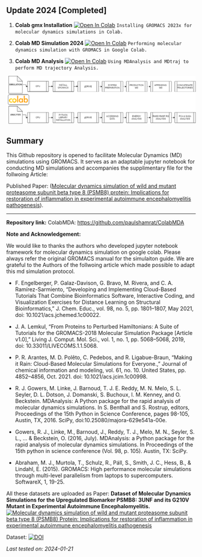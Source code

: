 ## Update 2024 [Completed]

01. **Colab gmx Installation** [![Open In Colab](https://colab.research.google.com/assets/colab-badge.svg)](https://colab.research.google.com/github/paulshamrat/ColabMDA/blob/main/notebooks/04-colab-gmx-install.ipynb) ``` Installing GROMACS 2023x for molecular dynamics simulations in Colab. ``` 

02. **Colab MD Simulation 2024** [![Open In Colab](https://colab.research.google.com/assets/colab-badge.svg)](https://colab.research.google.com/github/paulshamrat/ColabMDA/blob/main/notebooks/05-colabmd-simulation-2024.ipynb) ``` Performing molecular dynamics simulation with GROMACS in Google Colab. ``` 


03. **Colab MD Analysis** [![Open In Colab](https://colab.research.google.com/assets/colab-badge.svg)](https://colab.research.google.com/github/paulshamrat/ColabMDA/blob/main/notebooks/03-colabmd-analysis.ipynb) ``` Using MDAnalysis and MDtraj to perform MD trajectory Analysis. ```

![](https://github.com/paulshamrat/ColabMDA/blob/main/images/flowchart.png)


## Summary

This Github repository is opened to facilitate Molecular Dynamics (MD) simulations using GROMACS. It serves as an adaptable jupyter notebook for conducting MD simulations and accompanies the supplimentary file for the follwoing Article:

Published Paper: ([Molecular dynamics simulation of wild and mutant proteasome
subunit beta type 8 (PSMB8) protein: Implications for restoration
of inflammation in experimental autoimmune
encephalomyelitis pathogenesis](https://www.sciencedirect.com/science/article/pii/S2405844024171976)).

---
**Repository link:** ColabMDA: https://github.com/paulshamrat/ColabMDA

**Note and Acknowledgement:**

We would like to thanks the authors who developed jupyter notebook framework for molecular dynamics simulation on google colab. Please always refer the original GROMACS manual for the simulaiton guide. We are grateful to the Authors of the follwoing article which made possible to adapt this md simulation protocol.

- F. Engelberger, P. Galaz-Davison, G. Bravo, M. Rivera, and C. A. Ramírez-Sarmiento, “Developing and Implementing Cloud-Based Tutorials That Combine Bioinformatics Software, Interactive Coding, and Visualization Exercises for Distance Learning on Structural Bioinformatics,” J. Chem. Educ., vol. 98, no. 5, pp. 1801–1807, May 2021, doi: 10.1021/acs.jchemed.1c00022.

- J. A. Lemkul, “From Proteins to Perturbed Hamiltonians: A Suite of Tutorials for the GROMACS-2018 Molecular Simulation Package [Article v1.0],” Living J. Comput. Mol. Sci., vol. 1, no. 1, pp. 5068–5068, 2019, doi: 10.33011/LIVECOMS.1.1.5068.

- P. R. Arantes, M. D. Polêto, C. Pedebos, and R. Ligabue-Braun, “Making it Rain: Cloud-Based Molecular Simulations for Everyone.,” Journal of chemical information and modeling, vol. 61, no. 10. United States, pp. 4852–4856, Oct. 2021. doi: 10.1021/acs.jcim.1c00998.

- R. J. Gowers, M. Linke, J. Barnoud, T. J. E. Reddy, M. N. Melo, S. L. Seyler, D. L. Dotson, J. Domanski, S. Buchoux, I. M. Kenney, and O. Beckstein. MDAnalysis: A Python package for the rapid analysis of molecular dynamics simulations. In S. Benthall and S. Rostrup, editors, Proceedings of the 15th Python in Science Conference, pages 98-105, Austin, TX, 2016. SciPy, doi:10.25080/majora-629e541a-00e.

- Gowers, R. J., Linke, M., Barnoud, J., Reddy, T. J., Melo, M. N., Seyler, S. L., ... & Beckstein, O. (2016, July). MDAnalysis: a Python package for the rapid analysis of molecular dynamics simulations. In Proceedings of the 15th python in science conference (Vol. 98, p. 105). Austin, TX: SciPy.

- Abraham, M. J., Murtola, T., Schulz, R., Páll, S., Smith, J. C., Hess, B., & Lindahl, E. (2015). GROMACS: High performance molecular simulations through multi-level parallelism from laptops to supercomputers. SoftwareX, 1, 19-25.


All these datasets are uploaded as 
Paper:
**Dataset of Molecular Dynamics Simulations for the Upregulated Biomarker PSMB8: 3UNF and its G210V Mutant in Experimental Autoimmune Encephalomyelitis.** 
[![Molecular dynamics simulation of wild and mutant proteasome subunit beta type 8 (PSMB8) Protein: Implications for restoration of inflammation in experimental autoimmune encephalomyelitis pathogenesis](https://zenodo.org/badge/DOI/10.5281/zenodo.8070983.svg)](https://www.sciencedirect.com/science/article/pii/S2405844024171976?via%3Dihub)

Dataset:
[![DOI](https://zenodo.org/badge/DOI/10.5281/zenodo.8070983.svg)](https://zenodo.org/records/8157201)



*Last tested on: 2024-01-21*
